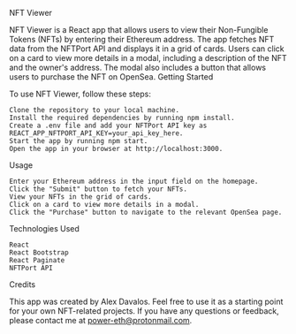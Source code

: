 NFT Viewer

NFT Viewer is a React app that allows users to view their Non-Fungible Tokens (NFTs) by entering their Ethereum address. The app fetches NFT data from the NFTPort API and displays it in a grid of cards. Users can click on a card to view more details in a modal, including a description of the NFT and the owner's address. The modal also includes a button that allows users to purchase the NFT on OpenSea.
Getting Started

To use NFT Viewer, follow these steps:

    Clone the repository to your local machine.
    Install the required dependencies by running npm install.
    Create a .env file and add your NFTPort API key as REACT_APP_NFTPORT_API_KEY=your_api_key_here.
    Start the app by running npm start.
    Open the app in your browser at http://localhost:3000.

Usage

    Enter your Ethereum address in the input field on the homepage.
    Click the "Submit" button to fetch your NFTs.
    View your NFTs in the grid of cards.
    Click on a card to view more details in a modal.
    Click the "Purchase" button to navigate to the relevant OpenSea page.

Technologies Used

    React
    React Bootstrap
    React Paginate
    NFTPort API

Credits

This app was created by Alex Davalos. Feel free to use it as a starting point for your own NFT-related projects. If you have any questions or feedback, please contact me at power-eth@protonmail.com.

